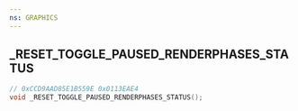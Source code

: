 ```yaml
---
ns: GRAPHICS
---
```

## _RESET_TOGGLE_PAUSED_RENDERPHASES_STATUS

```c
// 0xCCD9AAD85E1B559E 0x0113EAE4
void _RESET_TOGGLE_PAUSED_RENDERPHASES_STATUS();
```

